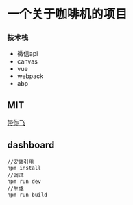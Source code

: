 # 一个关于咖啡机的项目
### 技术栈
    
- 微信api
- canvas
- vue
- webpack
- abp

## MIT
[带你飞](https://github.com/zhaohejing/Coffee.git)

## dashboard
```
//安装引用
npm install
//调试
npm run dev
//生成
npm run build
```
